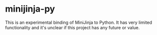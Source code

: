# minijinja-py

This is an experimental binding of MiniJinja to Python.  It has very limited functionality
and it's unclear if this project has any future or value.
